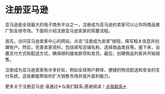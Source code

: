 # 注册亚马逊

亚马逊是全球最大的电子商务平台之一，注册成为亚马逊的卖家可以让你将商品推广到全球市场。下面将介绍注册亚马逊卖家的简要流程。

首先，访问亚马逊卖家中心的网站，点击“注册成为卖家”按钮，填写相关信息并创建账户。然后，完善卖家资料，包括填写店铺名称、选择商品类目等。接下来，设置支付方式和配送方式，确保顺利接收款项和发货。最后，创建商品列表并开始销售。

注册成为亚马逊卖家有许多好处，例如全球用户群体、便捷的物流配送和安全的支付系统，这些都能帮助你扩大销售市场并提升盈利能力。

更多关于注册亚马逊 请通过✈与我们联系,感谢阅读！[点我联系✈](https://auth.G208.com)